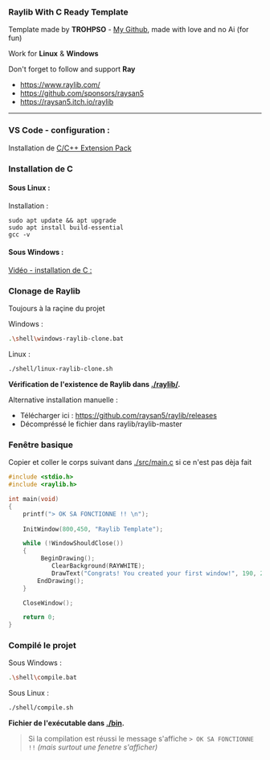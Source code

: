 ### Raylib With C Ready Template
Template made by **TROHPSO** - [My Github](https://github.com/TROHPSO),
made with love and no Ai (for fun)

Work for **Linux** & **Windows**

Don't forget to follow and support **Ray**
- https://www.raylib.com/
- https://github.com/sponsors/raysan5
- https://raysan5.itch.io/raylib

---
### VS Code - configuration : 
Installation de [C/C++ Extension Pack](https://marketplace.visualstudio.com/items?itemName=ms-vscode.cpptools-extension-pack)

### Installation de C
#### Sous Linux :
Installation :
```
sudo apt update && apt upgrade
sudo apt install build-essential
gcc -v
```
#### Sous Windows :
[Vidéo - installation de C :](https://youtu.be/-gxwT-eAfvU)


### Clonage de Raylib
Toujours à la raçine du projet

Windows :
```bash
.\shell\windows-raylib-clone.bat
```

Linux : 
```sh
./shell/linux-raylib-clone.sh
```

**Vérification de l'existence de Raylib dans [./raylib/](./raylib/).**  

Alternative installation manuelle :
- Télécharger ici : https://github.com/raysan5/raylib/releases
- Décompréssé le fichier dans raylib/raylib-master


### Fenêtre basique
Copier et coller le corps suivant dans [./src/main.c](./src/main.c) si ce n'est pas dèja fait

```c
#include <stdio.h>
#include <raylib.h>

int main(void)
{
    printf("> OK SA FONCTIONNE !! \n");
    
    InitWindow(800,450, "Raylib Template");

    while (!WindowShouldClose())
    {
         BeginDrawing();
            ClearBackground(RAYWHITE);
            DrawText("Congrats! You created your first window!", 190, 200, 20, LIGHTGRAY);
        EndDrawing();
    }

    CloseWindow();

    return 0;
}
```

### Compilé le projet
Sous Windows : 
```bash
.\shell\compile.bat
```

Sous Linux :
```sh
./shell/compile.sh
```

**Fichier de l'exécutable dans [./bin](./bin/).**

> Si la compilation est réussi le message s'affiche
`> OK SA FONCTIONNE !!`
*(mais surtout une fenetre s'afficher)*

